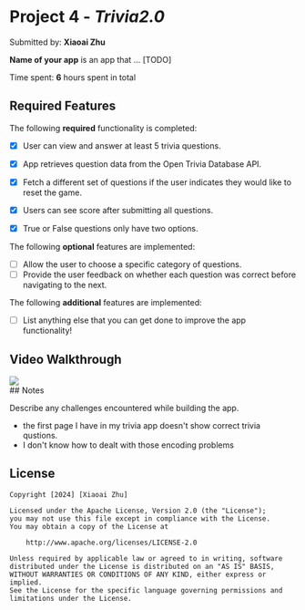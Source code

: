 # Project 4 - *Trivia2.0*

Submitted by: **Xiaoai Zhu**

**Name of your app** is an app that ... [TODO] 

Time spent: **6** hours spent in total

## Required Features

The following **required** functionality is completed:

- [x] User can view and answer at least 5 trivia questions.
- [x] App retrieves question data from the Open Trivia Database API.
- [x] Fetch a different set of questions if the user indicates they would like to reset the game.
- [x] Users can see score after submitting all questions.
- [x] True or False questions only have two options.


The following **optional** features are implemented:

  
- [ ] Allow the user to choose a specific category of questions.
- [ ] Provide the user feedback on whether each question was correct before navigating to the next.

The following **additional** features are implemented:

- [ ] List anything else that you can get done to improve the app functionality!

## Video Walkthrough

<div>
    <a href="https://www.loom.com/share/7f4f2a444ed24c7ba1ddaa2ff32da3e8">
    </a>
    <a href="https://www.loom.com/share/7f4f2a444ed24c7ba1ddaa2ff32da3e8">
      <img style="max-width:300px;" src="https://cdn.loom.com/sessions/thumbnails/7f4f2a444ed24c7ba1ddaa2ff32da3e8-with-play.gif">
    </a>
  </div>
## Notes

Describe any challenges encountered while building the app.

- the first page I have in my trivia app doesn't show correct trivia qustions.
- I don't know how to dealt with those encoding problems

## License

    Copyright [2024] [Xiaoai Zhu]

    Licensed under the Apache License, Version 2.0 (the "License");
    you may not use this file except in compliance with the License.
    You may obtain a copy of the License at

        http://www.apache.org/licenses/LICENSE-2.0

    Unless required by applicable law or agreed to in writing, software
    distributed under the License is distributed on an "AS IS" BASIS,
    WITHOUT WARRANTIES OR CONDITIONS OF ANY KIND, either express or implied.
    See the License for the specific language governing permissions and
    limitations under the License.
